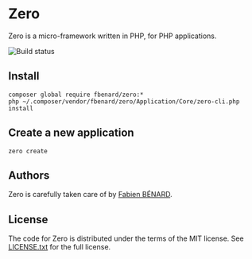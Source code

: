 Zero
====

Zero is a micro-framework written in PHP, for PHP applications.

![Build status](https://circleci.com/gh/fbenard/zero/tree/master.svg?style=shield&circle-token=78096b1f781cc4fccd2d99a7d17328b79dbf73ce)


## Install

```
composer global require fbenard/zero:*
php ~/.composer/vendor/fbenard/zero/Application/Core/zero-cli.php install
```


## Create a new application

```
zero create
```


## Authors

Zero is carefully taken care of by [Fabien BÉNARD](http://fabienbenard.com).


## License

The code for Zero is distributed under the terms of the MIT license. See [LICENSE.txt](LICENSE.txt) for the full license.

